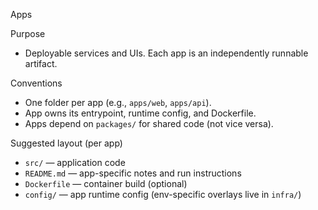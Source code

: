 Apps

Purpose
- Deployable services and UIs. Each app is an independently runnable artifact.

Conventions
- One folder per app (e.g., `apps/web`, `apps/api`).
- App owns its entrypoint, runtime config, and Dockerfile.
- Apps depend on `packages/` for shared code (not vice versa).

Suggested layout (per app)
- `src/` — application code
- `README.md` — app-specific notes and run instructions
- `Dockerfile` — container build (optional)
- `config/` — app runtime config (env-specific overlays live in `infra/`)
